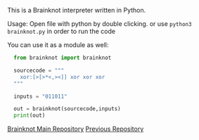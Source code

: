 This is a Brainknot interpreter written in Python.

Usage:
 Open file with python by double clicking.
 or use `python3 brainknot.py` in order to run the code

You can use it as a module as well:
```python
  from brainknot import brainknot

  sourcecode = """
    xor:[>[>*<,><]] xor xor xor
  """

  inputs = "011011"

  out = brainknot(sourcecode,inputs)
  print(out)
```
[Brainknot Main Repository](github.com/mahdoosh1/brainknot)
[Previous Repository](github.com/mahdoosh1/Python-Brainknot)
